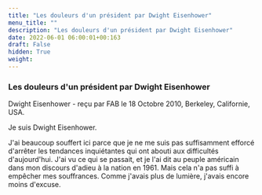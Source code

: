 ```yaml
---
title: "Les douleurs d'un président par Dwight Eisenhower"
menu_title: ""
description: "Les douleurs d'un président par Dwight Eisenhower"
date: 2022-06-01 06:00:01+00:163
draft: False
hidden: True
weight:
---
```

### Les douleurs d'un président par Dwight Eisenhower

Dwight Eisenhower - reçu par FAB le 18 Octobre 2010, Berkeley, Californie, USA.

Je suis Dwight Eisenhower.

J'ai beaucoup souffert ici parce que je ne me suis pas suffisamment efforcé d'arrêter les tendances inquiétantes qui ont abouti aux difficultés d'aujourd'hui. J'ai vu ce qui se passait, et je l'ai dit au peuple américain dans mon discours d'adieu à la nation en 1961. Mais cela n'a pas suffi à empêcher mes souffrances. Comme j'avais plus de lumière, j'avais encore moins d'excuse.